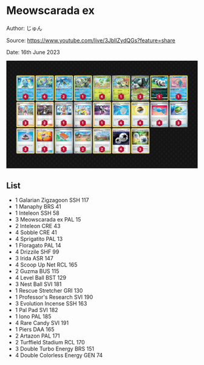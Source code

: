 # Meowscarada ex

Author: じゅん

Source: <https://www.youtube.com/live/3JblIZydQGs?feature=share>

Date: 16th June 2023

![decklist](../../images/PAL/Meowscarada%20ex/5-%20Meowscarada%20ex.png)

## List

* 1 Galarian Zigzagoon SSH 117
* 1 Manaphy BRS 41
* 1 Inteleon SSH 58
* 3 Meowscarada ex PAL 15
* 2 Inteleon CRE 43
* 4 Sobble CRE 41
* 4 Sprigatito PAL 13
* 1 Floragato PAL 14
* 4 Drizzile SHF 99
* 3 Irida ASR 147
* 4 Scoop Up Net RCL 165
* 2 Guzma BUS 115
* 4 Level Ball BST 129
* 3 Nest Ball SVI 181
* 1 Rescue Stretcher GRI 130
* 1 Professor's Research SVI 190
* 3 Evolution Incense SSH 163
* 1 Pal Pad SVI 182
* 1 Iono PAL 185
* 4 Rare Candy SVI 191
* 1 Piers DAA 165
* 2 Artazon PAL 171
* 2 Turffield Stadium RCL 170
* 3 Double Turbo Energy BRS 151
* 4 Double Colorless Energy GEN 74
